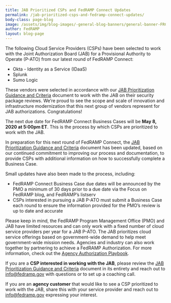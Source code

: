 ```yaml
---
title: JAB Prioritized CSPs and FedRAMP Connect Updates
permalink: /jab-prioritized-csps-and-fedramp-connect-updates/
body-class: page-blog
image: /assets/img/blog-images/-general-blog-banners/general-banner-FRConnect.png
author: FedRAMP
layout: blog-page
---
```


The following Cloud Service Providers (CSPs) have been selected to work with the Joint Authorization Board (JAB) for a Provisional Authority to Operate (P-ATO) from our latest round of FedRAMP Connect:

* Okta - Identity as a Service (IDaaS)
* Splunk 
* Sumo Logic  
 
These vendors were selected in accordance with our <a href="https://www.fedramp.gov/assets/resources/documents/CSP_JAB_P-ATO_Prioritization_Criteria_and_Guidance.pdf">JAB Prioritization Guidance and Criteria</a> document to work with the JAB on their security package reviews. We’re proud to see the scope and scale of innovation and infrastructure modernization that this next group of vendors represent for JAB authorizations. Congratulations! 
 
The next due date for FedRAMP Connect Business Cases will be **May 8, 2020 at 5:00pm ET**. This is the process by which CSPs are prioritized to work with the JAB.
 
In preparation for this next round of FedRAMP Connect, the <a href="https://www.fedramp.gov/assets/resources/documents/CSP_JAB_P-ATO_Prioritization_Criteria_and_Guidance.pdf">JAB Prioritization Guidance and Criteria</a> document has been updated, based on our continued commitment to improving our process and documentation, to provide CSPs with additional information on how to successfully complete a Business Case.
 
Small updates have also been made to the process, including:

* FedRAMP Connect Business Case due dates will be announced by the PMO a minimum of 30 days prior to a due date via the Focus on FedRAMP blog, and FedRAMP’s listserv  
* CSPs interested in pursuing a JAB P-ATO must submit a Business Case each round to ensure the information provided for the PMO’s review is up to date and accurate 

Please keep in mind, the FedRAMP Program Management Office (PMO) and JAB have limited resources and can only work with a fixed number of cloud service providers per year for a JAB P-ATO. The JAB prioritizes cloud service offerings based on government-wide demand to help meet government-wide mission needs. Agencies and industry can also work together by partnering to achieve a FedRAMP Authorization. For more information, check out the <a href="https://www.fedramp.gov/assets/resources/documents/Agency_Authorization_Playbook.pdf">Agency Authorization Playbook</a>.

If you are a **CSP interested in working with the JAB**, please review the <a href="https://www.fedramp.gov/assets/resources/documents/CSP_JAB_P-ATO_Prioritization_Criteria_and_Guidance.pdf">JAB Prioritization Guidance and Criteria</a> document in its entirety and reach out to <a href="mailto:info@fedramp.gov">info@fedramp.gov</a> with questions or to set up a coaching call. 

If you are an **agency customer** that would like to see a CSP prioritized to work with the JAB, share this with your service provider and reach out to <a href="mailto:info@fedramp.gov">info@fedramp.gov</a> expressing your interest.
